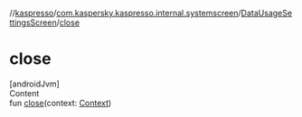 //[kaspresso](../../index.md)/[com.kaspersky.kaspresso.internal.systemscreen](../index.md)/[DataUsageSettingsScreen](index.md)/[close](close.md)



# close  
[androidJvm]  
Content  
fun [close](close.md)(context: [Context](https://developer.android.com/reference/kotlin/android/content/Context.html))  



